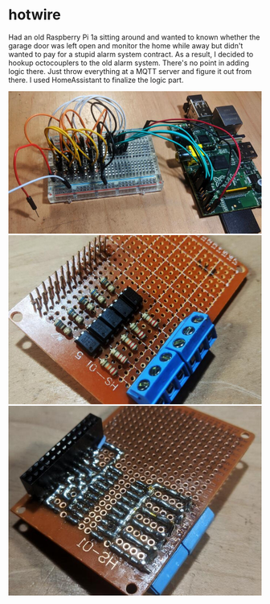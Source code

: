 # hotwire
Had an old Raspberry Pi 1a sitting around and wanted to known whether the garage door was left open and monitor the home while away but didn't wanted to pay for a stupid alarm system contract. As a result, I decided to hookup octocouplers to the old alarm system. There's no point in adding logic there. Just throw everything at a MQTT server and figure it out from there. I used HomeAssistant to finalize the logic part.

![Breadboard][bb]
![Front][front]
![Back][back]

[bb]:https://github.com/northox/hotwire/raw/master/breadboard.jpeg "Breadboard"
[front]:https://github.com/northox/hotwire/raw/master/front.jpeg "Front of shield"
[back]:https://github.com/northox/hotwire/raw/master/back.jpeg "back of shield"

